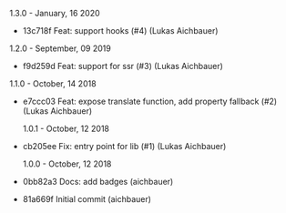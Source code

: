 1.3.0 - January, 16 2020

* 13c718f Feat: support hooks (#4) (Lukas Aichbauer)

1.2.0 - September, 09 2019

* f9d259d Feat: support for ssr (#3) (Lukas Aichbauer)

1.1.0 - October, 14 2018

- e7ccc03 Feat: expose translate function, add property fallback (#2) (Lukas Aichbauer)

  1.0.1 - October, 12 2018

- cb205ee Fix: entry point for lib (#1) (Lukas Aichbauer)

  1.0.0 - October, 12 2018

- 0bb82a3 Docs: add badges (aichbauer)
- 81a669f Initial commit (aichbauer)
